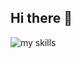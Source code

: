 ## Hi there 👋

<!--
**X13467980/X13467980** is a ✨ _special_ ✨ repository because its `README.md` (this file) appears on your GitHub profile.

Here are some ideas to get you started:

- 🔭 I’m currently working on ...
- 🌱 I’m currently learning ...
- 👯 I’m looking to collaborate on ...
- 🤔 I’m looking for help with ...
- 💬 Ask me about ...
- 📫 How to reach me: ...
- 😄 Pronouns: ...
- ⚡ Fun fact: ...
-->

<img alt="my skills" src="https://skillicons.dev/icons?theme=light&perline=8&i=c,python,js,html,css,nextjs,firebase,supabase,github,react,ts,mysql,swift" />
